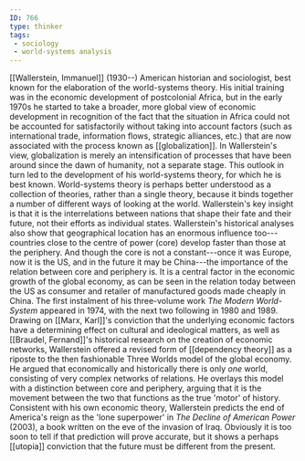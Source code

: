 ```yaml
---
ID: 766
type: thinker
tags: 
 - sociology
 - world-systems analysis
---
```


[[Wallerstein, Immanuel]]
(1930--) American historian and sociologist, best known for the
elaboration of the world-systems theory. His initial training was in the
economic development of postcolonial Africa, but in the early 1970s he
started to take a broader, more global view of economic development in
recognition of the fact that the situation in Africa could not be
accounted for satisfactorily without taking into account factors (such
as international trade, information flows, strategic alliances, etc.)
that are now associated with the process known as
[[globalization]]. In
Wallerstein's view, globalization is merely an intensification of
processes that have been around since the dawn of humanity, not a
separate stage. This outlook in turn led to the development of his
world-systems theory, for which he is best known. World-systems theory
is perhaps better understood as a collection of theories, rather than a
single theory, because it binds together a number of different ways of
looking at the world. Wallerstein's key insight is that it is the
interrelations between nations that shape their fate and their future,
not their efforts as individual states. Wallerstein's historical
analyses also show that geographical location has an enormous influence
too---countries close to the centre of power (core) develop faster than
those at the periphery. And though the core is not a constant---once it
was Europe, now it is the US, and in the future it may be China---the
importance of the relation between core and periphery is. It is a
central factor in the economic growth of the global economy, as can be
seen in the relation today between the US as consumer and retailer of
manufactured goods made cheaply in China.
The first instalment of his three-volume work *The Modern World-System*
appeared in 1974, with the next two following in 1980 and 1989. Drawing
on [[Marx, Karl]]'s conviction
that the underlying economic factors have a determining effect on
cultural and ideological matters, as well as [[Braudel, Fernand]]'s historical
research on the creation of economic networks, Wallerstein offered a
revised form of [[dependency theory]] as a riposte to the
then fashionable Three Worlds model of the global economy. He argued
that economically and historically there is only *one* world, consisting
of very complex networks of relations. He overlays this model with a
distinction between core and periphery, arguing that it is the movement
between the two that functions as the true 'motor' of history.
Consistent with his own economic theory, Wallerstein predicts the end of
America's reign as the 'lone superpower' in *The Decline of American
Power* (2003), a book written on the eve of the invasion of Iraq.
Obviously it is too soon to tell if that prediction will prove accurate,
but it shows a perhaps
[[utopia]] conviction that
the future must be different from the present.
